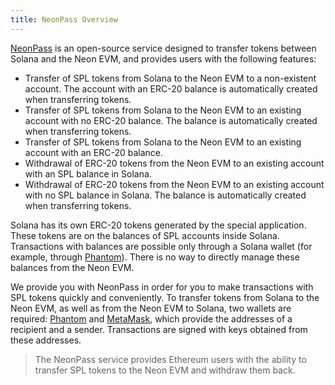 ```yaml
---
title: NeonPass Overview
---
```


[NeonPass](https://neonpass.live/) is an open-source service designed to transfer tokens between Solana and the Neon EVM, and provides users with the following features:
  * Transfer of SPL tokens from Solana to the Neon EVM to a non-existent account. The account with an ERC-20 balance is automatically created when transferring tokens.
  * Transfer of SPL tokens from Solana to the Neon EVM to an existing account with no ERC-20 balance. The balance is automatically created when transferring tokens.
  * Transfer of SPL tokens from Solana to the Neon EVM to an existing account with an ERC-20 balance.
  * Withdrawal of ERC-20 tokens from the Neon EVM to an existing account with an SPL balance in Solana.
  * Withdrawal of ERC-20 tokens from the Neon EVM to an existing account with no SPL balance in Solana. The balance is automatically created when transferring tokens.

Solana has its own ERC-20 tokens generated by the special application. These tokens are on the balances of SPL accounts inside Solana. Transactions with balances are possible only through a Solana wallet (for example, through [Phantom](about/terminology.md#phantom)). There is no way to directly manage these balances from the Neon EVM.

We provide you with NeonPass in order for you to make transactions with SPL tokens quickly and conveniently. To transfer tokens from Solana to the Neon EVM, as well as from the Neon EVM to Solana, two wallets are required: [Phantom](about/terminology.md#phantom) and [MetaMask](about/terminology.md#metamask), which provide the addresses of a recipient and a sender. Transactions are signed with keys obtained from these addresses.

> The NeonPass service provides Ethereum users with the ability to transfer SPL tokens to the Neon EVM and withdraw them back.

